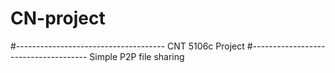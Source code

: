 # CN-project
#-------------------------------------
CNT 5106c Project 
#-------------------------------------
Simple P2P file sharing
